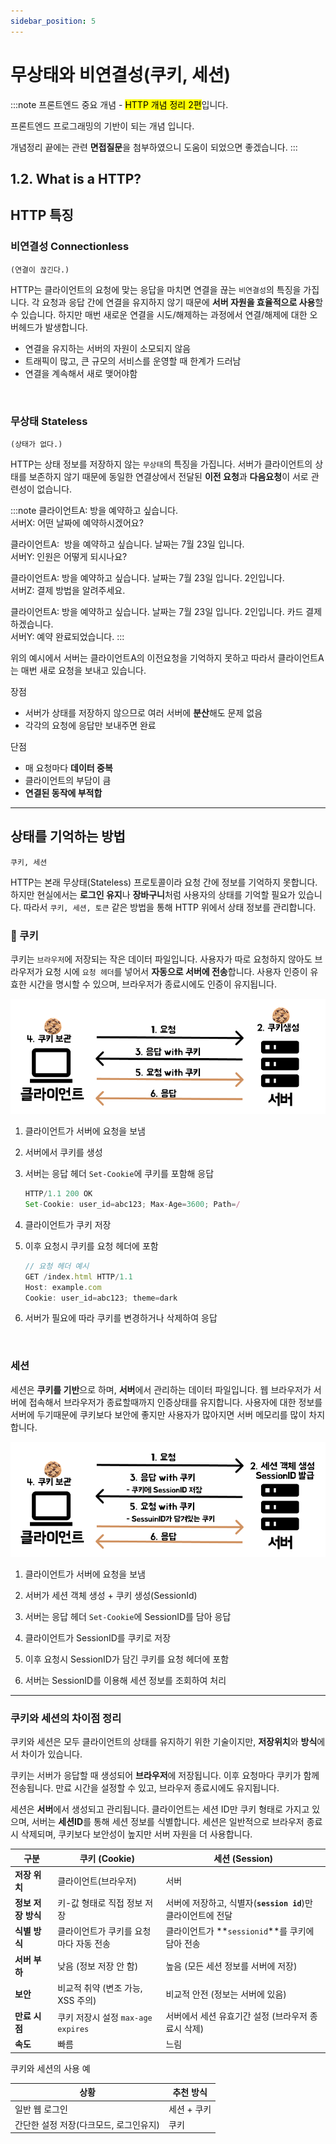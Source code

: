 ```yaml
---
sidebar_position: 5
---
```


# 무상태와 비연결성(쿠키, 세션)

:::note
프론트엔드 중요 개념 - <mark>HTTP 개념 정리 2편</mark>입니다.

프론트엔드 프로그래밍의 기반이 되는 개념 입니다.

개념정리 끝에는 관련 **면접질문**을 첨부하였으니 도움이 되었으면 좋겠습니다.
:::
## 1.2. What is a HTTP?

## HTTP 특징
### 비연결성 Connectionless

`(연결이 끊긴다.)`

HTTP는 클라이언트의 요청에 맞는 응답을 마치면 연결을 끊는 `비연결성`의 특징을 가집니다. 각 요청과 응답 간에 연결을 유지하지 않기 때문에 **서버 자원을 효율적으로 사용**할 수 있습니다. 하지만 매번 새로운 연결을 시도/해제하는 과정에서 연결/해제에 대한 오버헤드가 발생합니다.

- 연결을 유지하는 서버의 자원이 소모되지 않음
- 트래픽이 많고, 큰 규모의 서비스를 운영할 때 한계가 드러남
- 연결을 계속해서 새로 맺어야함

<br/>

### 무상태 Stateless

`(상태가 없다.)` 

HTTP는 상태 정보를 저장하지 않는 `무상태`의 특징을 가집니다. 서버가 클라이언트의 상태를 보존하지 않기 때문에 동일한 연결상에서 전달된 **이전 요청**과 **다음요청**이 서로 관련성이 없습니다.


:::note
클라이언트A: 방을 예약하고 싶습니다.  
서버X: 어떤 날짜에 예약하시겠어요?  

클라이언트A:  방을 예약하고 싶습니다. 날짜는 7월 23일 입니다.  
서버Y: 인원은 어떻게 되시나요?  

클라이언트A: 방을 예약하고 싶습니다. 날짜는 7월 23일 입니다. 2인입니다.  
서버Z: 결제 방법을 알려주세요.  

클라이언트A: 방을 예약하고 싶습니다. 날짜는 7월 23일 입니다. 2인입니다.   카드 결제하겠습니다.  
서버Y: 예약 완료되었습니다.
:::

위의 예시에서 서버는 클라이언트A의 이전요청을 기억하지 못하고 따라서 클라이언트A는 매번 새로 요청을 보내고 있습니다. 

장점
- 서버가 상태를 저장하지 않으므로 여러 서버에 **분산**해도 문제 없음
- 각각의 요청에 응답만 보내주면 완료
  
단점
- 매 요청마다 **데이터 중복**
- 클라이언트의 부담이 큼
- **연결된 동작에 부적합**


---


## 상태를 기억하는 방법

`쿠키, 세션`

HTTP는 본래 무상태(Stateless) 프로토콜이라 요청 간에 정보를 기억하지 못합니다. 하지만 현실에서는 **로그인 유지**나 **장바구니**처럼 사용자의 상태를 기억할 필요가 있습니다. 따라서 `쿠키, 세션, 토큰` 같은 방법을 통해 HTTP 위에서 상태 정보를 관리합니다.
<br/>

### 🍪 쿠키

쿠키는 `브라우저`에 저장되는 작은 데이터 파일입니다. 사용자가 따로 요청하지 않아도 브라우저가 요청 시에 `요청 헤더`를 넣어서 **자동으로 서버에 전송**합니다. 사용자 인증이 유효한 시간을 명시할 수 있으며, 브라우저가 종료시에도 인증이 유지됩니다.

![Cookie 과정](./img/cookie.png)

1. 클라이언트가 서버에 요청을 보냄
2. 서버에서 쿠키를 생성
3. 서버는 응답 헤더 `Set-Cookie`에 쿠키를 포함해 응답

    ```jsx
    HTTP/1.1 200 OK
    Set-Cookie: user_id=abc123; Max-Age=3600; Path=/
    ```

4. 클라이언트가 쿠키 저장

5. 이후 요청시 쿠키를 요청 헤더에 포함

    ```jsx
    // 요청 헤더 예시
    GET /index.html HTTP/1.1  
    Host: example.com  
    Cookie: user_id=abc123; theme=dark
    ```

6. 서버가 필요에 따라 쿠키를 변경하거나 삭제하여 응답

<br/>

### 세션

세션은 **쿠키를 기반**으로 하며, **서버**에서 관리하는 데이터 파일입니다. 웹 브라우저가 서버에 접속해서 브라우저가 종료할때까지 인증상태를 유지합니다. 사용자에 대한 정보를 서버에 두기때문에 쿠키보다 보안에 좋지만 사용자가 많아지면 서버 메모리를 많이 차지합니다. 

![Session 과정](./img/session.png)

1. 클라이언트가 서버에 요청을 보냄

2. 서버가 세션 객체 생성 + 쿠키 생성(SessionId)

3. 서버는 응답 헤더 `Set-Cookie`에 SessionID를 담아 응답

4. 클라이언트가 SessionID를 쿠키로 저장

5. 이후 요청시 SessionID가 담긴 쿠키를 요청 헤더에 포함

6. 서버는 SessionID를 이용해 세션 정보를 조회하여 처리


---


### 쿠키와 세션의 차이점 정리

쿠키와 세션은 모두 클라이언트의 상태를 유지하기 위한 기술이지만, **저장위치**와 **방식**에서 차이가 있습니다.

쿠키는 서버가 응답할 때 생성되어 **브라우저**에 저장됩니다. 이후 요청마다 쿠키가 함께 전송됩니다. 만료 시간을 설정할 수 있고, 브라우저 종료시에도 유지됩니다.

세션은 **서버**에서 생성되고 관리됩니다. 클라이언트는 세션 ID만 쿠키 형태로 가지고 있으며, 서버는 **세션ID**를 통해 세션 정보를 식별합니다. 세션은 일반적으로 브라우저 종료시 삭제되며, 쿠키보다 보안성이 높지만 서버 자원을 더 사용합니다.

| **구분** | **쿠키 (Cookie)** | **세션 (Session)** |
| --- | --- | --- |
| **저장 위치** | 클라이언트(브라우저) | 서버 |
| **정보 저장 방식** | 키-값 형태로 직접 정보 저장 | 서버에 저장하고, 식별자(**`session id`**)만 클라이언트에 전달 |
| **식별 방식** | 클라이언트가 쿠키를 요청마다 자동 전송 | 클라이언트가 **`sessionid`**를 쿠키에 담아 전송 |
| **서버 부하** | 낮음 (정보 저장 안 함) | 높음 (모든 세션 정보를 서버에 저장) |
| **보안** | 비교적 취약 (변조 가능, XSS 주의) | 비교적 안전 (정보는 서버에 있음) |
| **만료 시점** | 쿠키 저장시 설정 `max-age expires` | 서버에서 세션 유효기간 설정 (브라우저 종료시 삭제) |
| **속도** | 빠름 | 느림 |

쿠키와 세션의 사용 예

| **상황** | **추천 방식** |
| --- | --- |
| 일반 웹 로그인 | 세션 + 쿠키 |
| 간단한 설정 저장(다크모드, 로그인유지) | 쿠키 |